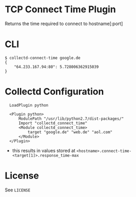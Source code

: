 # TCP Connect Time Plugin

Returns the time required to connect to hostname[:port]

# CLI

    $ collectd-connect-time google.de
    {
        "64.233.167.94:80": 5.728006362915039
    }


# Collectd Configuration

      LoadPlugin python

      <Plugin python>
          ModulePath "/usr/lib/python2.7/dist-packages/"
          Import "collectd_connect_time"
          <Module collectd_connect_time>
              target "google.de" "web.de" "aol.com"
          </Module>
      </Plugin>

- this results in values stored at `<hostname>.connect-time-<target[1]>.response_time-max`

# License

See `LICENSE`
